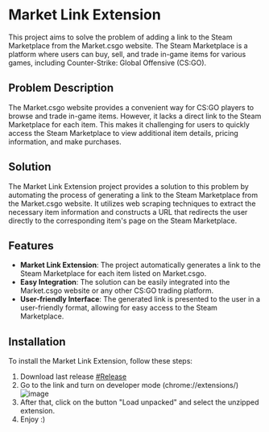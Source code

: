 # Market Link Extension

This project aims to solve the problem of adding a link to the Steam Marketplace from the Market.csgo website. The Steam Marketplace is a platform where users can buy, sell, and trade in-game items for various games, including Counter-Strike: Global Offensive (CS:GO).

## Problem Description

The Market.csgo website provides a convenient way for CS:GO players to browse and trade in-game items. However, it lacks a direct link to the Steam Marketplace for each item. This makes it challenging for users to quickly access the Steam Marketplace to view additional item details, pricing information, and make purchases.

## Solution

The Market Link Extension project provides a solution to this problem by automating the process of generating a link to the Steam Marketplace from the Market.csgo website. It utilizes web scraping techniques to extract the necessary item information and constructs a URL that redirects the user directly to the corresponding item's page on the Steam Marketplace.

## Features

- **Market Link Extension**: The project automatically generates a link to the Steam Marketplace for each item listed on Market.csgo.
- **Easy Integration**: The solution can be easily integrated into the Market.csgo website or any other CS:GO trading platform.
- **User-friendly Interface**: The generated link is presented to the user in a user-friendly format, allowing for easy access to the Steam Marketplace.

## Installation

To install the Market Link Extension, follow these steps:

1. Download last release [#Release](https://github.com/Glubin-yep/SteamLinkExtensions/releases)
2. Go to the link and turn on developer mode (chrome://extensions/) ![image](https://github.com/Glubin-yep/SteamLinkExtensions/assets/88516266/a75f0562-4e47-4c76-bab0-14939f6f6a85)
3. After that, click on the button "Load unpacked" and select the unzipped extension.
4. Enjoy :)
